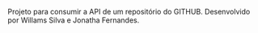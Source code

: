 Projeto para consumir a API de um repositório do GITHUB.
Desenvolvido por Willams Silva e Jonatha Fernandes.
